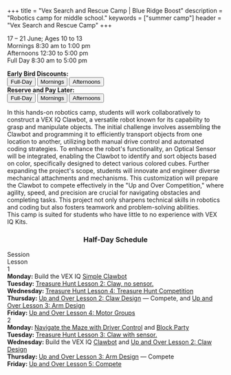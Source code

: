 +++
title = "Vex Search and Rescue Camp | Blue Ridge Boost"
description = "Robotics camp for middle school."
keywords = ["summer camp"]
header = "Vex Search and Rescue Camp"
+++

<p></p>

<div class="container">
    <div class="row pb-1">
        <div class="col-3">
            <p> 17 &ndash; 21 June; Ages 10 to 13 <br>
                Mornings 8:30 am to 1:00 pm <br>
                Afternoons 12:30 to 5:00 pm </br> 
                Full Day  8:30 am to 5:00 pm
            <p>
                <b>Early Bird Discounts:</b><br> 
                <a href="https://summer-24-ages-10-to-13-full-day.cheddarup.com"><button class="button-8s" role="button">Full-Day</button></a>  <a href="https://summer-24-ages-10-to-13-half-day.cheddarup.com"><button class="button-8s" role="button">Mornings</button></a> <a href="https://ages-10-to-13-half-day-afternoon.cheddarup.com"><button class="button-8s" role="button">Afternoons</button></a> <br>
                <b>Reserve and Pay Later:</b><br>
                <a href="https://summer-24-ages-10-to-13-full-day-deposit.cheddarup.com"><button class="button-8s" role="button">Full-Day </button></a> <a href="https://summer-24-ages-10-to-13-half-day-deposit.cheddarup.com"><button class="button-8s" role="button">Mornings</button></a> <a href="https://summer-24-ages-10-to-13-half-day-deposit.cheddarup.com"><button class="button-8s" role="button">Afternoons</button></a>
            </p>
        </div>
        <div class="col-9">
        In this hands-on robotics camp, students will work collaboratively to construct a VEX IQ Clawbot, a versatile robot known for its capability to grasp and manipulate objects. The initial challenge involves assembling the Clawbot and programming it to efficiently transport objects from one location to another, utilizing both manual drive control and automated coding strategies. To enhance the robot's functionality, an Optical Sensor will be integrated, enabling the Clawbot to identify and sort objects based on color, specifically designed to detect various colored cubes. Further expanding the project's scope, students will innovate and engineer diverse mechanical attachments and mechanisms. This customization will prepare the Clawbot to compete effectively in the "Up and Over Competition," where agility, speed, and precision are crucial for navigating obstacles and completing tasks. This project not only sharpens technical skills in robotics and coding but also fosters teamwork and problem-solving abilities. <br>
        This camp is suited for students who have little to no experience with VEX IQ Kits.
        </div>
    </div>
    <div class="row pb-1">
        <div class="col">
            <div class="container p-0 m-0 b-0">
                <h3 align="center">Half-Day Schedule</h3>
                <div class="row py-1 table-header">
                    <div class="col-2 text-center">Session</div>	
                    <div class="col-10">Lesson</div>
                </div>
                <div class="row py-1 table-dark-row">
                    <div class="col-2 text-center">1</div>
                    <div class="col-10 ">
                        <b>Monday: </b> Build the VEX IQ <a href="https://www.vexrobotics.com/iq/downloads/build-instructions">Simple Clawbot</a><br>
                        <b>Tuesday: </b><a href="https://education.vex.com/stemlabs/iq/treasure-hunt/lesson-2-claw-no-sensor/introduction">Treasure Hunt Lesson 2: Claw, no sensor.</a><br>
                        <b>Wednesday: </b> <a href="https://education.vex.com/stemlabs/iq/treasure-hunt/lesson-4-treasure-hunt-competition/compete">Treasure Hunt Lesson 4: Treasure Hunt Competition</a><br>
                        <b>Thursday: </b> <a href="https://education.vex.com/stemlabs/iq/up-and-over/lesson-2-claw-design/introduction">Up and Over Lesson 2: Claw Design</a> &mdash; Compete, and <a href="https://education.vex.com/stemlabs/iq/up-and-over/lesson-3-claw-design/introduction">Up and Over Lesson 3: Arm Design</a><br>
                        <b>Friday: </b><a href="https://education.vex.com/stemlabs/iq/up-and-over/lesson-4-claw-design/introduction">Up and Over Lesson 4: Motor Groups</a><br>
                    </div>
                </div>
                <div class="row py-1">
                    <div class="col-2 text-center">2</div>	
                    <div class="col-10 ">
                        <b>Monday: </b><a href="https://content.vexrobotics.com/assets/education/stem-labs/docs/iq/Activities/IQ%20Activity%20-%20Navigate%20the%20Maze%20with%20Driver%20Control.pdf">Navigate the Maze with Driver Control</a> and <a href="https://content.vexrobotics.com/assets/education/stem-labs/docs/iq/Activities/IQ%20Activity%20-%20Block%20Party.pdf">Block Party</a><br>
                        <b>Tuesday: </b><a href="https://education.vex.com/stemlabs/iq/treasure-hunt/lesson-3-claw-with-sensor/introduction">Treasure Hunt Lesson 3: Claw with sensor.</a><br>
                        <b>Wednesday: </b>Build the VEX IQ <a href="https://www.vexrobotics.com/iq/downloads/build-instructions">Clawbot</a> and <a href="https://education.vex.com/stemlabs/iq/up-and-over/lesson-2-claw-design/introduction">Up and Over Lesson 2: Claw Design</a><br>
                        <b>Thursday: </b> <a href="https://education.vex.com/stemlabs/iq/up-and-over/lesson-3-claw-design/introduction">Up and Over Lesson 3: Arm Design</a> &mdash; Compete<br>
                        <b>Friday: </b><a href="https://education.vex.com/stemlabs/iq/up-and-over/lesson-5-claw-design/introduction">Up and Over Lesson 5: Compete</a><br>
                    </div>
                </div>
            </div>
        </div> <!-- inner container -->
    </div>
</div> <!-- outer container -->